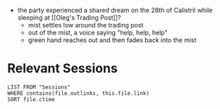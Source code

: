 - the party experienced a shared dream on the 28th of Calistril while sleeping at [[Oleg's Trading Post]]?
	- mist settles low around the trading post
	- out of the mist, a voice saying "help, help, help"
	- green hand reaches out and then fades back into the mist

# Relevant Sessions
```dataview
LIST FROM "Sessions"
WHERE contains(file.outlinks, this.file.link)
SORT file.ctime
```